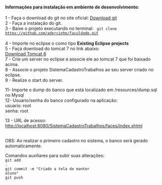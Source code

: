 <h4>Informações para instalação em ambiente de desenvolvimento:</h4>

1 - Faça o download do git no site oficial: <a href="https://git-scm.com/downloads"> Download git </a><br/>
2 - Faça a instalação do git.<br/>
3 - Baixe o projeto executando no terminal: <code> git clone https://github.com/adercinho/faculdade.git </code><br/>
4 - Importe no eclipse o como tipo <b>Existing Eclipse projects</b><br/>
5 - Faça download do tomcat 7 no link abaixo:<br/>
<a href="http://mirror.nbtelecom.com.br/apache/tomcat/tomcat-7/v7.0.62/bin/apache-tomcat-7.0.62.zip">Download Tomcat 6</a><br/>
7 - Crie um server no eclipse e associe ele ao tomcat 7 que foi baixado acima.<br/>
8 - Associe o projeto SistemaCadastroTrabalhos ao seu server criado no eclipse.<br/>
9 - Realize o start do server.<br/>

11- Importe o dump do banco que está localizado em /resources/dump.sql no Mysql<br/>
12- Usuario/senha do banco configurado na aplicação:<br/>
usuario: root<br/>
senha: root<br/>

13 - URL de acesso:<br/>
<a href="http://localhost:8080/SistemaCadastroTrabalhos/faces/index.xhtml">http://localhost:8080/SistemaCadastroTrabalhos/faces/index.xhtml</a><br/><br/>


OBS: Ao realizar o primeiro cadastro no sistema, o banco será gerado automaticamente.<br/>

Comandos auxiliares para subir suas alterações:<br/>
<code>git add .</code><br/>
<code>git commit -m "Criado a tela de manter aluno"</code><br/>
<code>git push</code><br/>

